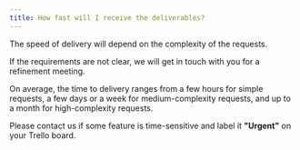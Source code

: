 ```yaml
---
title: How fast will I receive the deliverables?
---
```


The speed of delivery will depend on the complexity of the requests.

If the requirements are not clear, we will get in touch with you for a refinement meeting.

On average, the time to delivery ranges from a few hours for simple requests, a few days or a week for medium-complexity requests, and up to a month for high-complexity requests.

Please contact us if some feature is time-sensitive and label it **"Urgent"** on your Trello board.
